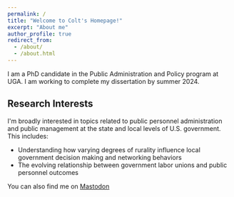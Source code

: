 ```yaml
---
permalink: /
title: "Welcome to Colt's Homepage!"
excerpt: "About me"
author_profile: true
redirect_from: 
  - /about/
  - /about.html
---
```



I am a PhD candidate in the Public Administration and Policy program at UGA. I am working to complete my dissertation by summer 2024. 

## Research Interests

I'm broadly interested in topics related to public personnel administration and public management at the state and local levels of U.S. government. This includes:
- Understanding how varying degrees of rurality influence local government decision making and networking behaviors
- The evolving relationship between government labor unions and public personnel outcomes

You can also find me on <a rel="me" href="https://mastodon.social/@coltjensen">Mastodon</a>


